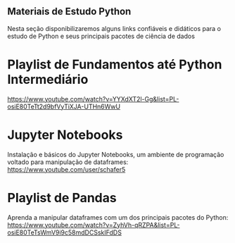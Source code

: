 ## Materiais de Estudo Python
Nesta seção disponibilizaremos alguns links confiáveis e didáticos para o estudo de Python e seus principais pacotes de ciência de dados

# Playlist de Fundamentos até Python Intermediário
https://www.youtube.com/watch?v=YYXdXT2l-Gg&list=PL-osiE80TeTt2d9bfVyTiXJA-UTHn6WwU

# Jupyter Notebooks
Instalação e básicos do Jupyter Notebooks, um ambiente de programação voltado para manipulação de dataframes:\
https://www.youtube.com/user/schafer5

# Playlist de Pandas
Aprenda a manipular dataframes com um dos principais pacotes do Python:\
https://www.youtube.com/watch?v=ZyhVh-qRZPA&list=PL-osiE80TeTsWmV9i9c58mdDCSskIFdDS
